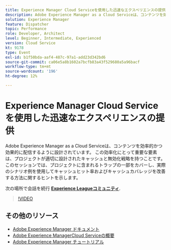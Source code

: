 ```yaml
---
title: Experience Manager Cloud Serviceを使用した迅速なエクスペリエンスの提供
description: Adobe Experience Manager as a Cloud Serviceは、コンテンツを効率的かつ効果的に配信するように設計されています。 この効率化にとって重要な要素は、プロジェクトが適切に設計されたキャッシュと無効化戦略を持つことです。 このセッションでは、プロジェクトに含まれるトラップの一部をカバーし、実際のシナリオ例を使用してキャッシュヒット率およびキャッシュカバレッジを改善する方法に関するヒントを示します。
solution: Experience Manager
feature: Dispatcher
topic: Performance
role: Developer, Architect
level: Beginner, Intermediate, Experienced
version: Cloud Service
kt: 9178
type: Event
exl-id: b1f50bda-aaf4-487c-97a1-add23d342bd6
source-git-commit: ca06e5a8b1602a7bcfb83a43f529680a5a96bacf
workflow-type: tm+mt
source-wordcount: '196'
ht-degree: 12%

---
```


# Experience Manager Cloud Serviceを使用した迅速なエクスペリエンスの提供

Adobe Experience Manager as a Cloud Serviceは、コンテンツを効率的かつ効果的に配信するように設計されています。 この効率化にとって重要な要素は、プロジェクトが適切に設計されたキャッシュと無効化戦略を持つことです。 このセッションでは、プロジェクトに含まれるトラップの一部をカバーし、実際のシナリオ例を使用してキャッシュヒット率およびキャッシュカバレッジを改善する方法に関するヒントを示します。

次の場所で会話を続行 **[Experience Leagueコミュニティ](https://adobe.ly/3CUkzoB)**.

>[!VIDEO](https://video.tv.adobe.com/v/337846/?quality=12&learn=on&hidetitle=true)

## その他のリソース

- [Adobe Experience Manager ドキュメント](https://experienceleague.adobe.com/docs/experience-manager-cloud-service.html?lang=ja)
- [Adobe Experience ManagerCloud Serviceの概要](https://experienceleague.adobe.com/docs/experience-manager-cloud-service/overview/home.html?lang=ja)
- [Adobe Experience Manager チュートリアル](https://experienceleague.adobe.com/docs/experience-manager-tutorials.html?lang=ja)
